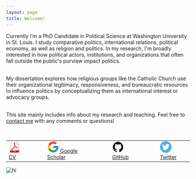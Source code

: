 ```yaml
---
layout: page
title: Welcome!
---
```


<div class="container">
	<div class="row-fluid">
		<div class="span5">
	
Currently I’m a PhD Candidate in Political Science at Washington University in St. Louis. I study comparative politics, international relations, political economy, as well as religion and politics. In my research, I'm broadly interested in how political actors, institutions, and organizations that often fall outside the public's purview impact politics.<br/><br/>

My dissertation explores how religious groups like the Catholic Church use their organizational legitimacy, responsiveness, and bureaucratic resources to influence politics by conceptualizing them as international interest or advocacy groups. <br/><br/>

This site mainly includes info about my research and teaching. Feel free to <a href="https://zieglerjef.github.io/pages/about.html">contact me</a> with any comments or questions!<br/><br/>

<table align="left">
  <tr><td><a href="assets/JeffZiegler_CV.pdf"> <img src="pages/icons32/pdf-icon.png" alt="hi" class="inline"/>
 CV</a></td>
	  <td></td>	  <td></td>  <td></td>
	<td><a href="https://scholar.google.com/citations?user=PE2j3DcAAAAJ&hl=sv)"> <img src="pages/icons32/google-icon.png" alt="hi" class="inline"/> Google Scholar</a></td>
	  <td></td>	  <td></td>  <td></td>
	<td><a href="https://github.com/zieglerjef"> <img src="pages/icons32/github-icon.png" alt="hi" class="inline"/> GitHub</a></td>
	  <td></td>	  <td></td>  <td></td>
	<td><a href="https://twitter.com/jeffreymziegler"> <img src="pages/icons32/twitter-icon.png" alt="hi" class="inline"/> Twitter</a></td></tr>
</table>

</div>

<div class="span4">
		<img src="../assets/pics/Jeff_Ziegler.jpg" alt="hi" class="inline"/>
     		</div>
	</div>
</div>
